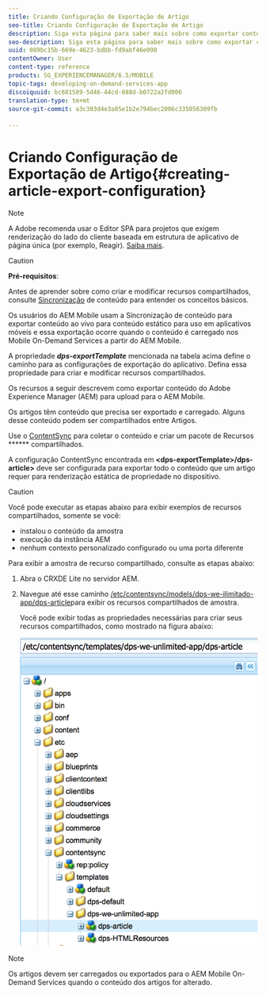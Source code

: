 ```yaml
---
title: Criando Configuração de Exportação de Artigo
seo-title: Criando Configuração de Exportação de Artigo
description: Siga esta página para saber mais sobre como exportar conteúdo do Adobe Experience Manager (AEM) para upload para o AEM Mobile.
seo-description: Siga esta página para saber mais sobre como exportar conteúdo do Adobe Experience Manager (AEM) para upload para o AEM Mobile.
uuid: 089bc15b-669e-4623-bdbb-fd9abf46e098
contentOwner: User
content-type: reference
products: SG_EXPERIENCEMANAGER/6.5/MOBILE
topic-tags: developing-on-demand-services-app
discoiquuid: bc681589-5d46-44cd-888d-b0722a2fd006
translation-type: tm+mt
source-git-commit: a3c303d4e3a85e1b2e794bec2006c335056309fb

---
```



# Criando Configuração de Exportação de Artigo{#creating-article-export-configuration}

>[!NOTE]
>
>A Adobe recomenda usar o Editor SPA para projetos que exigem renderização do lado do cliente baseada em estrutura de aplicativo de página única (por exemplo, Reagir). [Saiba mais](/help/sites-developing/spa-overview.md).

>[!CAUTION]
>
>**Pré-requisitos**:
>
>Antes de aprender sobre como criar e modificar recursos compartilhados, consulte [Sincronização](/help/mobile/mobile-ondemand-contentsync.md) de conteúdo para entender os conceitos básicos.

Os usuários do AEM Mobile usam a Sincronização de conteúdo para exportar conteúdo ao vivo para conteúdo estático para uso em aplicativos móveis e essa exportação ocorre quando o conteúdo é carregado nos Mobile On-Demand Services a partir do AEM Mobile.

A propriedade ***dps-exportTemplate*** mencionada na tabela acima define o caminho para as configurações de exportação do aplicativo. Defina essa propriedade para criar e modificar recursos compartilhados.

Os recursos a seguir descrevem como exportar conteúdo do Adobe Experience Manager (AEM) para upload para o AEM Mobile.

Os artigos têm conteúdo que precisa ser exportado e carregado. Alguns desse conteúdo podem ser compartilhados entre Artigos.

Use o [ContentSync](/help/mobile/mobile-ondemand-contentsync.md) para coletar o conteúdo e criar um pacote de Recursos ****** compartilhados.

A configuração ContentSync encontrada em **&lt;dps-exportTemplate>/dps-article>** deve ser configurada para exportar todo o conteúdo que um artigo requer para renderização estática de propriedade no dispositivo.

>[!CAUTION]
>
>Você pode executar as etapas abaixo para exibir exemplos de recursos compartilhados, somente se você:
>
>* instalou o conteúdo da amostra
>* execução da instância AEM
>* nenhum contexto personalizado configurado ou uma porta diferente
>



Para exibir a amostra de recurso compartilhado, consulte as etapas abaixo:

1. Abra o CRXDE Lite no servidor AEM.
1. Navegue até esse caminho [/etc/contentsync/models/dps-we-ilimitado-app/dps-article](http://localhost:4502/crx/de/index.jsp#/etc/contentsync/templates/dps-we-unlimited-app/dps-article)para exibir os recursos compartilhados de amostra.

   Você pode exibir todas as propriedades necessárias para criar seus recursos compartilhados, como mostrado na figura abaixo:

   ![chlimage_1-134](assets/chlimage_1-134.png)

>[!NOTE]
>
>Os artigos devem ser carregados ou exportados para o AEM Mobile On-Demand Services quando o conteúdo dos artigos for alterado.

